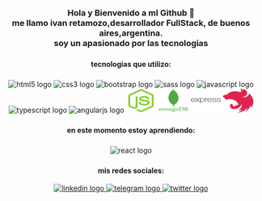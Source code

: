 <h3 align="center">Hola y Bienvenido  a mI Github 👋<br>me llamo ivan retamozo,desarrollador FullStack, de buenos aires,argentina.<br>soy un apasionado por las tecnologias</h3>

###

<h4 align="center">tecnologias que utilizo:</h4>

###

<div align="center">
  <img src="https://cdn.jsdelivr.net/gh/devicons/devicon/icons/html5/html5-plain.svg" height="48" width="60" alt="html5 logo"  />
  <img src="https://cdn.jsdelivr.net/gh/devicons/devicon/icons/css3/css3-plain.svg" height="48" width="60" alt="css3 logo"  />
  <img src="https://cdn.jsdelivr.net/gh/devicons/devicon/icons/bootstrap/bootstrap-plain.svg" height="48" width="60" alt="bootstrap logo"  />
  <img src="https://cdn.jsdelivr.net/gh/devicons/devicon/icons/sass/sass-original.svg" height="48" width="60" alt="sass logo"  />
  <img src="https://cdn.jsdelivr.net/gh/devicons/devicon/icons/javascript/javascript-plain.svg" height="48" width="60" alt="javascript logo"  />
  <img src="https://cdn.jsdelivr.net/gh/devicons/devicon/icons/typescript/typescript-plain.svg" height="48" width="60" alt="typescript logo"  />
  <img src="https://cdn.jsdelivr.net/gh/devicons/devicon/icons/angularjs/angularjs-plain.svg" height="48" width="60" alt="angularjs logo"  />
  <img src="https://github.com/devicons/devicon/blob/v2.15.1/icons/nodejs/nodejs-plain.svg" height="48" width="60" alt="node logo"  />
  <img src="https://github.com/devicons/devicon/blob/v2.15.1/icons/mongodb/mongodb-plain-wordmark.svg" height="48" width="60" alt="mongodb logo"  />
  <img src="https://github.com/devicons/devicon/blob/v2.15.1/icons/express/express-original-wordmark.svg" height="48" width="60" alt="express logo"  />
  <img src="https://github.com/devicons/devicon/blob/v2.15.1/icons/nestjs/nestjs-plain.svg" height="48" width="60" alt="nestjs logo"  />
 
  
</div>

###

<h4 align="center">en este momento estoy aprendiendo:</h4>

###

<div align="center">
  <img src="https://cdn.jsdelivr.net/gh/devicons/devicon/icons/react/react-original.svg" height="48" width="60" alt="react logo"  />
</div>

###

<h4 align="center">mis redes sociales:</h4>

 <div align="center">

  <a href="https://www.linkedin.com/in/ivanretamozodev/" target="_blank">
    <img src="https://img.shields.io/static/v1?message=LinkedIn&logo=linkedin&label=&color=0077B5&logoColor=white&labelColor=&style=for-the-badge" height="40" alt="linkedin logo"  />
  </a>
  <a href="https://t.me/ivanretamozodev" target="_blank">
    <img src="https://img.shields.io/static/v1?message=Telegram&logo=telegram&label=&color=2CA5E0&logoColor=white&labelColor=&style=for-the-badge" height="40" alt="telegram logo"  />
  </a>
  <a href="https://twitter.com/ivanretamozodev" target="_blank">
    <img src="https://img.shields.io/static/v1?message=Twitter&logo=twitter&label=&color=1DA1F2&logoColor=white&labelColor=&style=for-the-badge" height="40" alt="twitter logo"  />
  </a>
</div>

###
